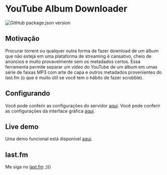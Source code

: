 # YouTube Album Downloader
![GitHub package.json version](https://img.shields.io/badge/version-1.0.0-yellowgreen)

## Motivação

Procurar torrent ou qualquer outra forma de fazer download de um álbum que não esteja em uma plataforma de streaming é cansativo, cheio de anúncios e muito provavelmente sem os metadados certos. Essa ferramenta permite separar um vídeo do YouTube de um álbum em umas série de faixas MP3 com arte de capa e outros metadados provenientes do last.fm (o que é muito útil se você tem o hábito de fazer scrobble). 

## Configurando

Você pode conferir as configurações do servidor [aqui](/server/README.md).
Você pode conferir as configurações da interface gráfica [aqui](/gui/README.md).  

## Live demo
Uma demo funcional está disponível [aqui](https://yt-album-downloader.web.app).

## last.fm
Me siga no [last.fm](https://www.last.fm/pt/user/tuto_) ;)))
